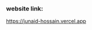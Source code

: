 ### website link: 
<a href="https://junaid-hossain.vercel.app/">https://junaid-hossain.vercel.app</a>